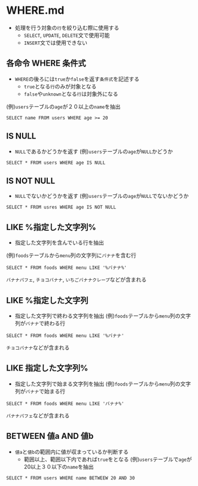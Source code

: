 # WHERE.md
  
- 処理を行う対象の`行`を絞り込む際に使用する
  - `SELECT`, `UPDATE`, `DELETE`文で使用可能
  - `INSERT`文では使用できない
## 各命令 WHERE 条件式
- `WHERE`の後ろには`true`か`false`を返す`条件式`を記述する
  - `true`となる`行`のみが対象となる
  - `false`や`unknown`となる`行`は対象外になる
  
(例)`users`テーブルの`age`が２０以上の`name`を抽出
```
SELECT name FROM users WHERE age >= 20
```
## IS NULL
- `NULL`であるかどうかを返す
(例)`users`テーブルの`age`が`NULL`かどうか
```
SELECT * FROM users WHERE age IS NULL
```
  
## IS NOT NULL
- `NULL`でないかどうかを返す
(例)`users`テーブルの`age`が`NULL`でないかどうか
```
SELECT * FROM usres WHERE age IS NOT NULL
```
  
## LIKE %指定した文字列%
- 指定した文字列を含んでいる行を抽出
  
(例)`foods`テーブルから`menu`列の文字列に`バナナ`を含む行
```
SELECT * FROM foods WHERE menu LIKE '%バナナ%'
```
`バナナパフェ`, `チョコバナナ`, `いちごバナナクレープ`などが含まれる
  
## LIKE %指定した文字列
- 指定した文字列で終わる文字列を抽出
(例)`foods`テーブルから`menu`列の文字列が`バナナ`で終わる行
```
SELECT * FROM foods WHERE menu LIKE '%バナナ'
```
`チョコバナナ`などが含まれる
  
## LIKE 指定した文字列%
- 指定した文字列で始まる文字列を抽出
(例)`foods`テーブルから`menu`列の文字列が`バナナ`で始まる行
```
SELECT * FROM foods WHERE menu LIKE 'バナナ%'
```
`バナナパフェ`などが含まれる
  
## BETWEEN 値a AND 値b
- `値a`と`値b`の範囲内に値が収まっているか判断する
  - 範囲以上、範囲以下内であれば`true`をとなる
(例)`users`テーブルで`age`が20以上３０以下の`name`を抽出
```
SELECT * FROM users WHERE name BETWEEW 20 AND 30
```
